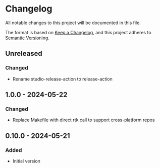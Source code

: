 # Changelog

All notable changes to this project will be documented in this file.

The format is based on [Keep a Changelog](https://keepachangelog.com/en/1.0.0/),
and this project adheres to [Semantic Versioning](https://semver.org/spec/v2.0.0.html).

## Unreleased

### Changed
- Rename studio-release-action to release-action

## 1.0.0 - 2024-05-22
### Changed
- Replace Makefile with direct rtk call to support cross-platform repos

## 0.10.0 - 2024-05-21
### Added
- Initial version
